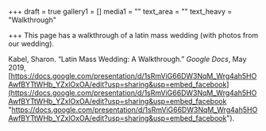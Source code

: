 +++
draft = true
gallery1 = []
media1 = ""
text_area = ""
text_heavy = "Walkthrough"

+++
This page has a walkthrough of a latin mass wedding (with photos from our wedding).

Kabel, Sharon. “Latin Mass Wedding: A Walkthrough.” _Google Docs_, May 2019, [https://docs.google.com/presentation/d/1sRmViG66DW3NqM_Wrg4ah5HOAwfBYTtWHb_YZxlOxOA/edit?usp=sharing&usp=embed_facebook](https://docs.google.com/presentation/d/1sRmViG66DW3NqM_Wrg4ah5HOAwfBYTtWHb_YZxlOxOA/edit?usp=sharing&usp=embed_facebook "https://docs.google.com/presentation/d/1sRmViG66DW3NqM_Wrg4ah5HOAwfBYTtWHb_YZxlOxOA/edit?usp=sharing&usp=embed_facebook").